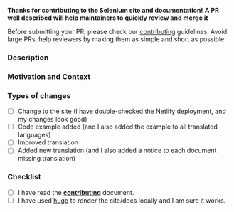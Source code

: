 **Thanks for contributing to the Selenium site and documentation!**
**A PR well described will help maintainers to quickly review and merge it**

Before submitting your PR, please check our [contributing](https://selenium.dev/documentation/en/contributing/) guidelines.
Avoid large PRs, help reviewers by making them as simple and short as possible.


<!--- Provide a general summary of your changes in the Title above -->

### Description
<!--- Describe your changes in detail -->

### Motivation and Context
<!--- Why is this change required? What problem does it solve? -->

### Types of changes
<!--- What types of changes does your code introduce? Put an `x` in all the boxes that apply: -->
- [ ] Change to the site (I have double-checked the Netlify deployment, and my changes look good)
- [ ] Code example added (and I also added the example to all translated languages)
- [ ] Improved translation
- [ ] Added new translation (and I also added a notice to each document missing translation)

### Checklist
<!--- Go over all the following points, and put an `x` in all the boxes that apply. -->
- [ ] I have read the [**contributing**](https://selenium.dev/documentation/en/contributing/) document.
- [ ] I have used [hugo](https://gohugo.io/) to render the site/docs locally and I am sure it works.
<!--- Provide a general summary of your changes in the Title above -->
